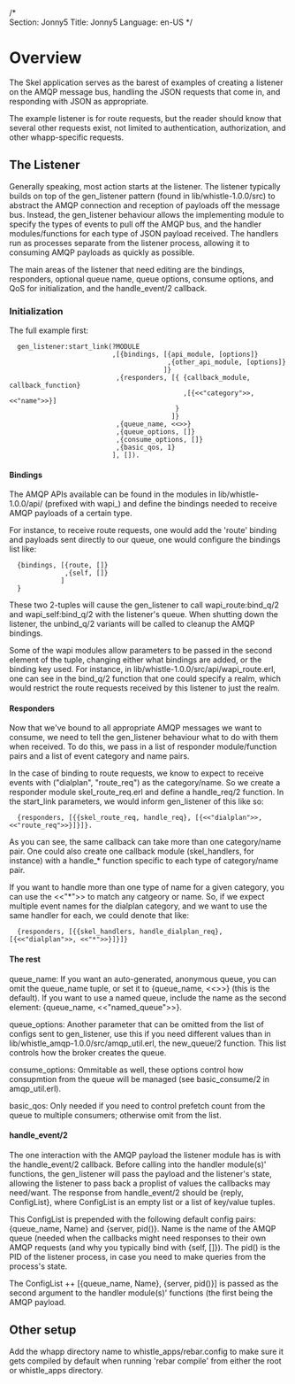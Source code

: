 /*                                                                                                                                                                                                                                                                                                 
Section: Jonny5
Title: Jonny5
Language: en-US
*/

# Overview

The Skel application serves as the barest of examples of creating a listener on
the AMQP message bus, handling the JSON requests that come in, and responding
with JSON as appropriate.

The example listener is for route requests, but the reader should know that
several other requests exist, not limited to authentication, authorization, and
other whapp-specific requests.

## The Listener

Generally speaking, most action starts at the listener. The listener typically 
builds on top of the gen_listener pattern (found in lib/whistle-1.0.0/src) to
abstract the AMQP connection and reception of payloads off the message bus.
Instead, the gen_listener behaviour allows the implementing module to specify
the types of events to pull off the AMQP bus, and the handler modules/functions
for each type of JSON payload received. The handlers run as processes separate
from the listener process, allowing it to consuming AMQP payloads as quickly as
possible.

The main areas of the listener that need editing are the bindings, responders,
optional queue name, queue options, consume options, and QoS for initialization,
and the handle_event/2 callback.

### Initialization

The full example first:

~~~
  gen_listener:start_link(?MODULE
                          ,[{bindings, [{api_module, [options]}
                                        ,{other_api_module, [options]}
                                       ]}
                           ,{responders, [{ {callback_module, callback_function}
                                            ,[{<<"category">>, <<"name">>}]
                                          }
                                         ]}
                           ,{queue_name, <<>>}
                           ,{queue_options, []}
                           ,{consume_options, []}
                           ,{basic_qos, 1}
                          ], []).
~~~

#### Bindings

The AMQP APIs available can be found in the modules in lib/whistle-1.0.0/api/
(prefixed with wapi_) and define the bindings needed to receive AMQP payloads of
a certain type.

For instance, to receive route requests, one would add the 'route' binding and
payloads sent directly to our queue, one would configure the bindings list like:

~~~
  {bindings, [{route, []}
              ,{self, []}
             ]
  }
~~~

These two 2-tuples will cause the gen_listener to call wapi_route:bind_q/2 and
wapi_self:bind_q/2 with the listener's queue. When shutting down the listener,
the unbind_q/2 variants will be called to cleanup the AMQP bindings.

Some of the wapi modules allow parameters to be passed in the second element of
the tuple, changing either what bindings are added, or the binding key used. For
instance, in lib/whistle-1.0.0/src/api/wapi_route.erl, one can see in the
bind_q/2 function that one could specify a realm, which would restrict the route
requests received by this listener to just the realm.

#### Responders

Now that we've bound to all appropriate AMQP messages we want to consume, we
need to tell the gen_listener behaviour what to do with them when received. To
do this, we pass in a list of responder module/function pairs and a list of
event category and name pairs.

In the case of binding to route requests, we know to expect to receive events
with ("dialplan", "route_req") as the category/name. So we create a responder
module skel_route_req.erl and define a handle_req/2 function. In the start_link
parameters, we would inform gen_listener of this like so:

~~~
  {responders, [{{skel_route_req, handle_req}, [{<<"dialplan">>, <<"route_req">>}]}]}.
~~~

As you can see, the same callback can take more than one category/name pair. One
could also create one callback module (skel_handlers, for instance) with a
handle_* function specific to each type of category/name pair.

If you want to handle more than one type of name for a given category, you can
use the <<"*">> to match any catgeory or name. So, if we expect multiple event
names for the dialplan category, and we want to use the same handler for each,
we could denote that like:

~~~
  {responders, [{{skel_handlers, handle_dialplan_req}, [{<<"dialplan">>, <<"*">>}]}]}
~~~

#### The rest

queue_name: If you want an auto-generated, anonymous queue, you can omit the
queue_name tuple, or set it to {queue_name, <<>>} (this is the default). If you
want to use a named queue, include the name as the second element:
{queue_name, <<"named_queue">>}.

queue_options: Another parameter that can be omitted from the list of configs
sent to gen_listener, use this if you need different values than in
lib/whistle_amqp-1.0.0/src/amqp_util.erl, the new_queue/2 function. This list
controls how the broker creates the queue.

consume_options: Ommitable as well, these options control how consupmtion from
the queue will be managed (see basic_consume/2 in amqp_util.erl).

basic_qos: Only needed if you need to control prefetch count from the queue to
multiple consumers; otherwise omit from the list.

#### handle_event/2

The one interaction with the AMQP payload the listener module has is with the
handle_event/2 callback. Before calling into the handler module(s)' functions,
the gen_listener will pass the payload and the listener's state, allowing the
listener to pass back a proplist of values the callbacks may need/want. The
response from handle_event/2 should be {reply, ConfigList}, where ConfigList is
an empty list or a list of key/value tuples.

This ConfigList is prepended with the following default config pairs:
{queue_name, Name} and {server, pid()}. Name is the name of the AMQP queue
(needed when the callbacks might need responses to their own AMQP requests (and
why you typically bind with {self, []}). The pid() is the PID of the listener
process, in case you need to make queries from the process's state.

The ConfigList ++ [{queue_name, Name}, {server, pid()}] is passed as the second
argument to the handler module(s)' functions (the first being the AMQP payload.


## Other setup

Add the whapp directory name to whistle_apps/rebar.config to make sure it gets
compiled by default when running 'rebar compile' from either the root or
whistle_apps directory.

